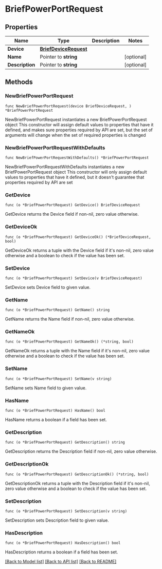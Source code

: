 # BriefPowerPortRequest

## Properties

Name | Type | Description | Notes
------------ | ------------- | ------------- | -------------
**Device** | [**BriefDeviceRequest**](BriefDeviceRequest.md) |  | 
**Name** | Pointer to **string** |  | [optional] 
**Description** | Pointer to **string** |  | [optional] 

## Methods

### NewBriefPowerPortRequest

`func NewBriefPowerPortRequest(device BriefDeviceRequest, ) *BriefPowerPortRequest`

NewBriefPowerPortRequest instantiates a new BriefPowerPortRequest object
This constructor will assign default values to properties that have it defined,
and makes sure properties required by API are set, but the set of arguments
will change when the set of required properties is changed

### NewBriefPowerPortRequestWithDefaults

`func NewBriefPowerPortRequestWithDefaults() *BriefPowerPortRequest`

NewBriefPowerPortRequestWithDefaults instantiates a new BriefPowerPortRequest object
This constructor will only assign default values to properties that have it defined,
but it doesn't guarantee that properties required by API are set

### GetDevice

`func (o *BriefPowerPortRequest) GetDevice() BriefDeviceRequest`

GetDevice returns the Device field if non-nil, zero value otherwise.

### GetDeviceOk

`func (o *BriefPowerPortRequest) GetDeviceOk() (*BriefDeviceRequest, bool)`

GetDeviceOk returns a tuple with the Device field if it's non-nil, zero value otherwise
and a boolean to check if the value has been set.

### SetDevice

`func (o *BriefPowerPortRequest) SetDevice(v BriefDeviceRequest)`

SetDevice sets Device field to given value.


### GetName

`func (o *BriefPowerPortRequest) GetName() string`

GetName returns the Name field if non-nil, zero value otherwise.

### GetNameOk

`func (o *BriefPowerPortRequest) GetNameOk() (*string, bool)`

GetNameOk returns a tuple with the Name field if it's non-nil, zero value otherwise
and a boolean to check if the value has been set.

### SetName

`func (o *BriefPowerPortRequest) SetName(v string)`

SetName sets Name field to given value.

### HasName

`func (o *BriefPowerPortRequest) HasName() bool`

HasName returns a boolean if a field has been set.

### GetDescription

`func (o *BriefPowerPortRequest) GetDescription() string`

GetDescription returns the Description field if non-nil, zero value otherwise.

### GetDescriptionOk

`func (o *BriefPowerPortRequest) GetDescriptionOk() (*string, bool)`

GetDescriptionOk returns a tuple with the Description field if it's non-nil, zero value otherwise
and a boolean to check if the value has been set.

### SetDescription

`func (o *BriefPowerPortRequest) SetDescription(v string)`

SetDescription sets Description field to given value.

### HasDescription

`func (o *BriefPowerPortRequest) HasDescription() bool`

HasDescription returns a boolean if a field has been set.


[[Back to Model list]](../README.md#documentation-for-models) [[Back to API list]](../README.md#documentation-for-api-endpoints) [[Back to README]](../README.md)


